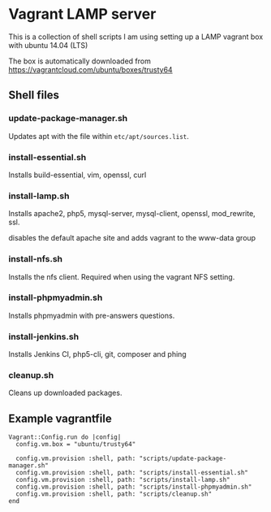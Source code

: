 # Vagrant LAMP server 

This is a collection of shell scripts I am using setting up a LAMP vagrant box 
with ubuntu 14.04 (LTS)

The box is automatically downloaded from <https://vagrantcloud.com/ubuntu/boxes/trusty64>

## Shell files

### update-package-manager.sh 

Updates apt with the file within `etc/apt/sources.list`.

### install-essential.sh

Installs build-essential, vim, openssl, curl

### install-lamp.sh

Installs apache2, php5, mysql-server, mysql-client, openssl, mod_rewrite, ssl.

disables the default apache site and adds vagrant to the www-data group

### install-nfs.sh

Installs the nfs client. Required when using the vagrant NFS setting.

### install-phpmyadmin.sh 

Installs phpmyadmin with pre-answers questions.

### install-jenkins.sh

Installs Jenkins CI, php5-cli, git, composer and phing

### cleanup.sh

Cleans up downloaded packages.

## Example vagrantfile

    Vagrant::Config.run do |config|
      config.vm.box = "ubuntu/trusty64"

      config.vm.provision :shell, path: "scripts/update-package-manager.sh"
      config.vm.provision :shell, path: "scripts/install-essential.sh"
      config.vm.provision :shell, path: "scripts/install-lamp.sh"
      config.vm.provision :shell, path: "scripts/install-phpmyadmin.sh"
      config.vm.provision :shell, path: "scripts/cleanup.sh"
    end
